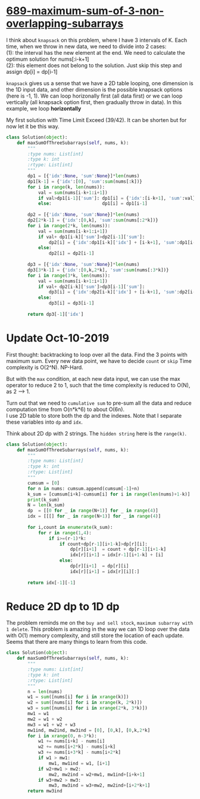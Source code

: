 # [689-maximum-sum-of-3-non-overlapping-subarrays](https://leetcode.com/problems/maximum-sum-of-3-non-overlapping-subarrays/)

I think about `knapsack` on this problem, where I have 3 intervals of K. Each time, when we throw in new data, we need to divide into 2 cases:   
(1): the interval has the new element at the end. We need to calculate the optimum solution for nums[:i-k+1]   
(2): this element does not belong to the solution. Just skip this step and assign dp[i] = dp[i-1]   


`knapsack` gives us a sense that we have a 2D table looping, one dimension is the 1D input data, and other dimension is the possible knapsack options (here is -1, 1). We can loop horizonally first (all data first) or we can loop vertically (all knapsack option first, then gradually throw in data). In this example, we loop **horizontally**   

My first solution with Time Limit Exceed (39/42). It can be shorten but for now let it be this way.

```python
class Solution(object):
    def maxSumOfThreeSubarrays(self, nums, k):
        """
        :type nums: List[int]
        :type k: int
        :rtype: List[int]
        """
        dp1 = [{'idx':None, 'sum':None}]*len(nums)
        dp1[k-1] = {'idx':[0], 'sum':sum(nums[:k])}
        for i in range(k, len(nums)):
            val = sum(nums[i-k+1:i+1])
            if val>dp1[i-1]['sum']: dp1[i] = {'idx':[i-k+1], 'sum':val}
            else:                   dp1[i] = dp1[i-1]
        
        dp2 = [{'idx':None, 'sum':None}]*len(nums)
        dp2[2*k-1] = {'idx':[0,k], 'sum':sum(nums[:2*k])}
        for i in range(2*k, len(nums)):
            val = sum(nums[i-k+1:i+1])
            if val+ dp1[i-k]['sum']>dp2[i-1]['sum']: 
                dp2[i] = {'idx':dp1[i-k]['idx'] + [i-k+1], 'sum':dp1[i-k]['sum']+val}
            else:                   
                dp2[i] = dp2[i-1]
        
        dp3 = [{'idx':None, 'sum':None}]*len(nums)
        dp3[3*k-1] = {'idx':[0,k,2*k], 'sum':sum(nums[:3*k])}
        for i in range(3*k, len(nums)):
            val = sum(nums[i-k+1:i+1])
            if val+ dp2[i-k]['sum']>dp3[i-1]['sum']: 
                dp3[i] = {'idx':dp2[i-k]['idx'] + [i-k+1], 'sum':dp2[i-k]['sum']+val}
            else:                   
                dp3[i] = dp3[i-1]
        
        return dp3[-1]['idx']
```
# Update Oct-10-2019

First thought: backtracking to loop over all the data. Find the 3 points with maximum sum. Every new data point, we have to decide `count` or `skip` Time complexity is O(2^N). NP-Hard.     
     
But with the `max` condition, at each new data input, we can use the max operator to reduce 2 to 1, such that the time complexity is reduced to O(N), as 2 --> 1. 
     
Turn out that we need to `cumulative sum` to pre-sum all the data and reduce computation time from O(n\*k\*6) to about O(6n).     
I use 2D table to store both the dp and the indexes. Note that I separate these variables into `dp` and `idx`.
     
Think about 2D dp with 2 strings. The `hidden string` here is the `range(k)`.

```python
class Solution(object):
    def maxSumOfThreeSubarrays(self, nums, k):
        """
        :type nums: List[int]
        :type k: int
        :rtype: List[int]
        """
        cumsum = [0]
        for n in nums: cumsum.append(cumsum[-1]+n)
        k_sum = [cumsum[i+k]-cumsum[i] for i in range(len(nums)+1-k)]
        print(k_sum)
        N = len(k_sum)
        dp  = [[0 for _ in range(N+1)] for _ in range(4)]
        idx = [[[] for _ in range(N+1)] for _ in range(4)]
        
        for i,count in enumerate(k_sum):
            for r in range(1,4):
                if i>=(r-1)*k:
                    if count+dp[r-1][i+1-k]>dp[r][i]:
                        dp[r][i+1]  = count + dp[r-1][i+1-k]
                        idx[r][i+1] = idx[r-1][i+1-k] + [i]
                    else:
                        dp[r][i+1]  = dp[r][i]
                        idx[r][i+1] = idx[r][i][:]
        
        return idx[-1][-1]
```

# Reduce 2D dp to 1D dp

The problem reminds me on the `buy and sell stock`, `maximum subarray with 1 delete`. This problem is amazing in the way we can 1D loop over the data with O(1) memory complexity, and still store the location of each update. Seems that there are many things to learn from this code.

```python
class Solution(object):
    def maxSumOfThreeSubarrays(self, nums, k):
        """
        :type nums: List[int]
        :type k: int
        :rtype: List[int]
        """
        n = len(nums)
        w1 = sum([nums[i] for i in xrange(k)])
        w2 = sum([nums[i] for i in xrange(k, 2*k)])
        w3 = sum([nums[i] for i in xrange(2*k, 3*k)])
        mw1 = w1
        mw2 = w1 + w2
        mw3 = w1 + w2 + w3
        mw1ind, mw2ind, mw3ind = [0], [0,k], [0,k,2*k]
        for i in xrange(0, n-3*k):
            w1 += nums[i+k] - nums[i]
            w2 += nums[i+2*k] - nums[i+k]
            w3 += nums[i+3*k] - nums[i+2*k]
            if w1 > mw1:
                mw1, mw1ind = w1, [i+1]
            if w2+mw1 > mw2:
                mw2, mw2ind = w2+mw1, mw1ind+[i+k+1]
            if w3+mw2 > mw3:
                mw3, mw3ind = w3+mw2, mw2ind+[i+2*k+1]
        return mw3ind
```

